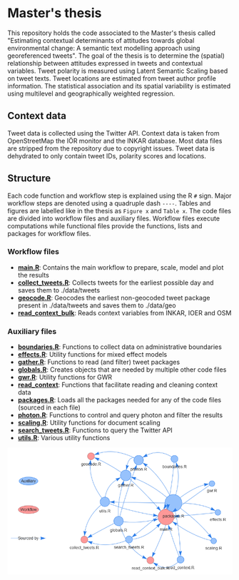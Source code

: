 # Master's thesis

This repository holds the code associated to the Master's thesis called "Estimating contextual determinants of attitudes towards global environmental change: A semantic text modelling approach using georeferenced tweets". The goal of the thesis is to determine the (spatial) relationship between attitudes expressed in tweets and contextual variables. Tweet polarity is measured using Latent Semantic Scaling based on tweet texts. Tweet locations are estimated from tweet author profile information. The statistical association and its spatial variability is estimated using multilevel and geographically weighted regression.

## Context data

Tweet data is collected using the Twitter API. Context data is taken from OpenStreetMap the IÖR monitor and the INKAR database. Most data files are stripped from the repository due to copyright issues. Tweet data is dehydrated to only contain tweet IDs, polarity scores and locations.

## Structure

Each code function and workflow step is explained using the R `#` sign. Major workflow steps are denoted using a quadruple dash `----`. Tables and figures are labelled like in the thesis as `Figure x` and `Table x`.
The code files are divided into workflow files and auxiliary files. Workflow files execute computations while functional files provide the functions, lists and packages for workflow files.

### Workflow files

-   [**main.R**](./R/main.R): Contains the main workflow to prepare, scale, model and plot the results
-   [**collect_tweets.R**](./R/collect_tweets.R): Collects tweets for the earliest possible day and saves them to ./data/tweets
-   [**geocode.R**](./R/geocode.R): Geocodes the earliest non-geocoded tweet package present in ./data/tweets and saves them to ./data/geo
-   [**read_context_bulk**](./R/read_context_bulk.R): Reads context variables from INKAR, IOER and OSM

### Auxiliary files

-   [**boundaries.R**](./R/boundaries.R): Functions to collect data on administrative boundaries
-   [**effects.R**](./R/effects.R): Utility functions for mixed effect models
-   [**gather.R**](./R/gather.R): Functions to read (and filter) tweet packages
-   [**globals.R**](./R/globals.R): Creates objects that are needed by multiple other code files
-   [**gwr.R**](./R/gwr.R): Utility functions for GWR
-   [**read_context**](./R/read_context.R): Functions that facilitate reading and cleaning context data
-   [**packages.R**](./R/packages.R): Loads all the packages needed for any of the code files (sourced in each file)
-   [**photon.R**](./R/photon.R): Functions to control and query photon and filter the results
-   [**scaling.R**](./R/scaling.R): Utility functions for document scaling
-   [**search_tweets.R**](./R/search_tweets.R): Functions to query the Twitter API
-   [**utils.R**](./R/utils.R): Various utility functions

![](./plots/network.png)
